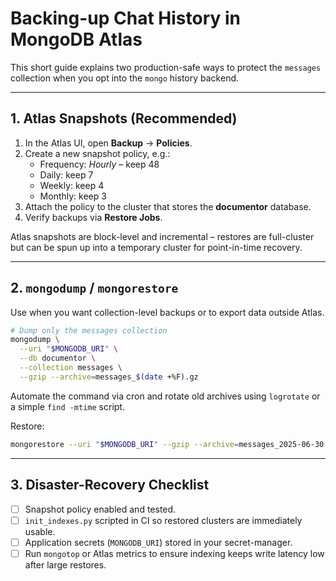 # Backing-up Chat History in MongoDB Atlas

This short guide explains two production-safe ways to protect the `messages` collection when you opt into the
`mongo` history backend.

---

## 1. Atlas Snapshots (Recommended)

1. In the Atlas UI, open **Backup** → **Policies**.
2. Create a new snapshot policy, e.g.:
   * Frequency: *Hourly* – keep 48
   * Daily: keep 7
   * Weekly: keep 4
   * Monthly: keep 3
3. Attach the policy to the cluster that stores the **documentor** database.
4. Verify backups via **Restore Jobs**.

Atlas snapshots are block-level and incremental – restores are full-cluster but
can be spun up into a temporary cluster for point-in-time recovery.

---

## 2. `mongodump` / `mongorestore`

Use when you want collection-level backups or to export data outside Atlas.

```bash
# Dump only the messages collection
mongodump \
  --uri "$MONGODB_URI" \
  --db documentor \
  --collection messages \
  --gzip --archive=messages_$(date +%F).gz
```

Automate the command via cron and rotate old archives using `logrotate` or a
simple `find -mtime` script.

Restore:
```bash
mongorestore --uri "$MONGODB_URI" --gzip --archive=messages_2025-06-30.gz
```

---

## 3. Disaster-Recovery Checklist

* [ ] Snapshot policy enabled and tested.
* [ ] `init_indexes.py` scripted in CI so restored clusters are immediately usable.
* [ ] Application secrets (`MONGODB_URI`) stored in your secret-manager.
* [ ] Run `mongotop` or Atlas metrics to ensure indexing keeps write latency low
      after large restores. 